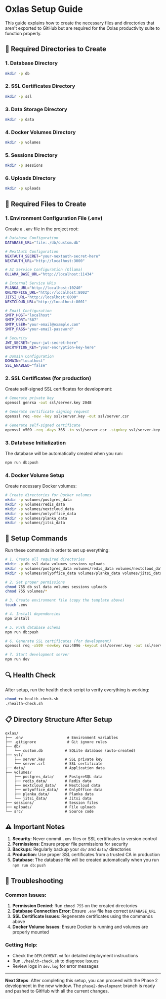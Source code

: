 # Oxlas Setup Guide

This guide explains how to create the necessary files and directories that aren't exported to GitHub but are required for the Oxlas productivity suite to function properly.

## 📁 Required Directories to Create

### 1. Database Directory
```bash
mkdir -p db
```

### 2. SSL Certificates Directory
```bash
mkdir -p ssl
```

### 3. Data Storage Directory
```bash
mkdir -p data
```

### 4. Docker Volumes Directory
```bash
mkdir -p volumes
```

### 5. Sessions Directory
```bash
mkdir -p sessions
```

### 6. Uploads Directory
```bash
mkdir -p uploads
```

## 🔧 Required Files to Create

### 1. Environment Configuration File (.env)

Create a `.env` file in the project root:

```bash
# Database Configuration
DATABASE_URL="file:./db/custom.db"

# NextAuth Configuration
NEXTAUTH_SECRET="your-nextauth-secret-here"
NEXTAUTH_URL="http://localhost:3000"

# AI Service Configuration (Ollama)
OLLAMA_BASE_URL="http://localhost:11434"

# External Service URLs
PLANKA_URL="http://localhost:10240"
ONLYOFFICE_URL="http://localhost:8002"
JITSI_URL="http://localhost:8000"
NEXTCLOUD_URL="http://localhost:8001"

# Email Configuration
SMTP_HOST="localhost"
SMTP_PORT="587"
SMTP_USER="your-email@example.com"
SMTP_PASS="your-email-password"

# Security
JWT_SECRET="your-jwt-secret-here"
ENCRYPTION_KEY="your-encryption-key-here"

# Domain Configuration
DOMAIN="localhost"
SSL_ENABLED="false"
```

### 2. SSL Certificates (for production)

Create self-signed SSL certificates for development:

```bash
# Generate private key
openssl genrsa -out ssl/server.key 2048

# Generate certificate signing request
openssl req -new -key ssl/server.key -out ssl/server.csr

# Generate self-signed certificate
openssl x509 -req -days 365 -in ssl/server.csr -signkey ssl/server.key -out ssl/server.crt
```

### 3. Database Initialization

The database will be automatically created when you run:

```bash
npm run db:push
```

### 4. Docker Volume Setup

Create necessary Docker volumes:

```bash
# Create directories for Docker volumes
mkdir -p volumes/postgres_data
mkdir -p volumes/redis_data
mkdir -p volumes/nextcloud_data
mkdir -p volumes/onlyoffice_data
mkdir -p volumes/planka_data
mkdir -p volumes/jitsi_data
```

## 🚀 Setup Commands

Run these commands in order to set up everything:

```bash
# 1. Create all required directories
mkdir -p db ssl data volumes sessions uploads
mkdir -p volumes/postgres_data volumes/redis_data volumes/nextcloud_data
mkdir -p volumes/onlyoffice_data volumes/planka_data volumes/jitsi_data

# 2. Set proper permissions
chmod 755 db ssl data volumes sessions uploads
chmod 755 volumes/*

# 3. Create environment file (copy the template above)
touch .env

# 4. Install dependencies
npm install

# 5. Push database schema
npm run db:push

# 6. Generate SSL certificates (for development)
openssl req -x509 -newkey rsa:4096 -keyout ssl/server.key -out ssl/server.crt -days 365 -nodes

# 7. Start development server
npm run dev
```

## 🔍 Health Check

After setup, run the health check script to verify everything is working:

```bash
chmod +x health-check.sh
./health-check.sh
```

## 📋 Directory Structure After Setup

```
oxlas/
├── .env                    # Environment variables
├── .gitignore              # Git ignore rules
├── db/
│   └── custom.db          # SQLite database (auto-created)
├── ssl/
│   ├── server.key         # SSL private key
│   └── server.crt         # SSL certificate
├── data/                  # Application data
├── volumes/
│   ├── postgres_data/     # PostgreSQL data
│   ├── redis_data/        # Redis data
│   ├── nextcloud_data/    # Nextcloud data
│   ├── onlyoffice_data/   # OnlyOffice data
│   ├── planka_data/       # Planka data
│   └── jitsi_data/        # Jitsi data
├── sessions/              # Session files
├── uploads/               # File uploads
└── src/                   # Source code
```

## ⚠️ Important Notes

1. **Security**: Never commit `.env` files or SSL certificates to version control
2. **Permissions**: Ensure proper file permissions for security
3. **Backups**: Regularly backup your `db/` and `data/` directories
4. **Production**: Use proper SSL certificates from a trusted CA in production
5. **Database**: The database file will be created automatically when you run `npm run db:push`

## 🔧 Troubleshooting

### Common Issues:

1. **Permission Denied**: Run `chmod 755` on the created directories
2. **Database Connection Error**: Ensure `.env` file has correct `DATABASE_URL`
3. **SSL Certificate Issues**: Regenerate certificates using the commands above
4. **Docker Volume Issues**: Ensure Docker is running and volumes are properly mounted

### Getting Help:

- Check the `DEPLOYMENT.md` for detailed deployment instructions
- Run `./health-check.sh` to diagnose issues
- Review logs in `dev.log` for error messages

---

**Next Steps**: After completing this setup, you can proceed with the Phase 2 development in the new window. The `phase2-development` branch is ready and pushed to GitHub with all the current changes.